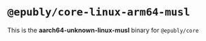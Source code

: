 # `@epubly/core-linux-arm64-musl`

This is the **aarch64-unknown-linux-musl** binary for `@epubly/core`
